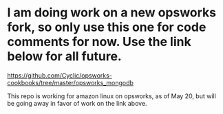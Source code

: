 I am doing work on a new opsworks fork, so only use this one for code comments for now. Use the link below for all future.
=========
https://github.com/Cyclic/opsworks-cookbooks/tree/master/opsworks_mongodb







This repo is working for amazon linux on opsworks, as of May 20, but will be going away in favor of work on the link above.



